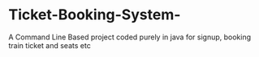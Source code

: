# Ticket-Booking-System-
A Command Line Based project coded purely in java for signup, booking train ticket and seats etc
